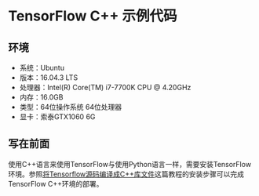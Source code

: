 # TensorFlow C++ 示例代码

## 环境

- 系统：Ubuntu
- 版本：16.04.3 LTS
- 处理器：Intel(R) Core(TM) i7-7700K CPU @ 4.20GHz
- 内存：16.0GB
- 类型：64位操作系统 64位处理器
- 显卡：索泰GTX1060 6G

## 写在前面

使用C++语言来使用TensorFlow与使用Python语言一样，需要安装TensorFlow环境。参照[将Tensorflow源码编译成C++库文件](./compilling-tensorflow-source-code-into-C++-library-file.md)这篇教程的安装步骤可以完成TensorFlow C++环境的部署。